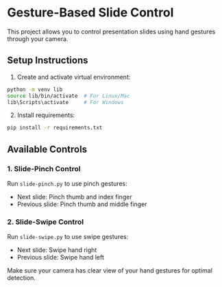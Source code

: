 # Gesture-Based Slide Control

This project allows you to control presentation slides using hand gestures through your camera.

## Setup Instructions

1. Create and activate virtual environment:
```bash
python -m venv lib
source lib/bin/activate  # For Linux/Mac
lib\Scripts\activate     # For Windows
```

2. Install requirements:
```bash
pip install -r requirements.txt
```

## Available Controls

### 1. Slide-Pinch Control
Run `slide-pinch.py` to use pinch gestures:
- Next slide: Pinch thumb and index finger
- Previous slide: Pinch thumb and middle finger

### 2. Slide-Swipe Control  
Run `slide-swipe.py` to use swipe gestures:
- Next slide: Swipe hand right
- Previous slide: Swipe hand left

Make sure your camera has clear view of your hand gestures for optimal detection.